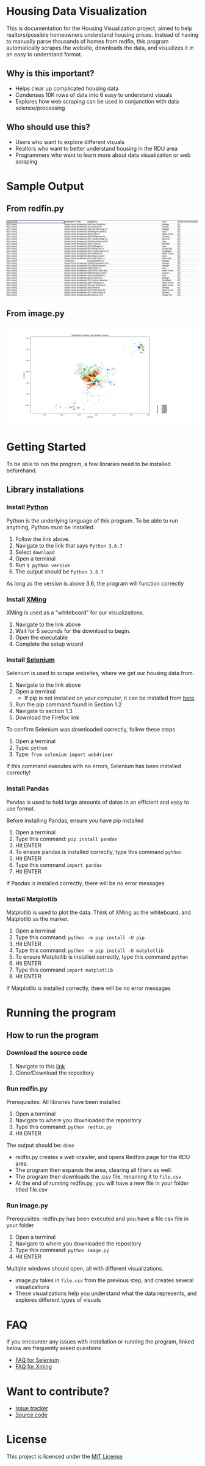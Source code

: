# Housing Data Visualization
This is documentation for the Housing Visualization project, aimed to help realtors/possible homeowners understand housing prices. Instead of having to manually parse thousands of homes from redfin, this program automatically scrapes the website, downloads the data, and visualizes it in an easy to understand format.

## Why is this important?
+ Helps clear up complicated housing data
+ Condenses 10K rows of data into 6 easy to understand visuals
+ Explores how web scraping can be used in conjunction with data science/processing

## Who should use this?
+ Users who want to explore different visuals
+ Realtors who want to better understand housing in the RDU area
+ Programmers who want to learn more about data visualization or web scraping
  
# Sample Output

## From redfin.py
![Image of redfin](/redfins.png)

## From image.py
![Image of redfin](/image.png)

# Getting Started
To be able to run the program, a few libraries need to be installed beforehand.

## Library installations

### Install [Python](https://www.python.org/downloads/release/python-367)
Python is the underlying language of this program. To be able to run anything, Python must be installed.
1. Follow the link above.
2. Navigate to the link that says `Python 3.6.7`
3. Select `download`
4. Open a terminal
5. Run
  `$ python version`
6. The output should be 
   `Python 3.6.7`
   
As long as the version is above 3.6, the program will function correctly

### Install [XMing](https://sourceforge.net/projects/xming/files/Xming/6.9.0.31/Xming-6-9-0-31-setup.exe/download)
XMing is used as a "whiteboard" for our visualizations.
1. Navigate to the link above
2. Wait for 5 seconds for the download to begin.
3. Open the executable
4. Complete the setup wizard

### Install [Selenium](https://selenium-python.readthedocs.io/installation.html)
Selenium is used to scrape websites, where we get our housing data from.
1. Navigate to the link above
2. Open a terminal
    + If pip is not installed on your computer, it can be installed from [here](https://pip.pypa.io/en/stable/installing)
3. Run the pip command found in Section 1.2
4. Navigate to section 1.3
5. Download the Firefox link

To confirm Selenium was downloaded correctly, follow these steps
1. Open a terminal
2. Type: `python`
3. Type: `from selenium import webdriver`

If this command executes with no errors, Selenium has been installed correctly!

### Install Pandas
Pandas is used to hold large amounts of datas in an efficient and easy to use format.

Before installing Pandas, ensure you have pip installed

1. Open a terminal
2. Type this command: `pip install pandas`
3. Hit ENTER
4. To ensure pandas is installed correctly, type this command `python`
5. Hit ENTER
6. Type this command `import pandas`
7. Hit ENTER

If Pandas is installed correctly, there will be no error messages

### Install Matplotlib
Matplotlib is used to plot the data. Think of XMing as the whiteboard, and Matplotlib as the marker.

1. Open a terminal
2. Type this command: `python -m pip install -U pip`
3. Hit ENTER
4. Type this command: `python -m pip install -U matplotlib`
5. To ensure Matplotlib is installed correctly, type this command `python`
6. Hit ENTER
7. Type this command `import matplotlib`
8. Hit ENTER

If Matplotlib is installed correctly, there will be no error messages


# Running the program

## How to run the program

### Download the source code
1. Navigate to this [link](https://github.com/kingan1/Housing-data-Visualization)
2. Clone/Download the repository

### Run redfin.py

Prerequisites: All libraries have been installed

1. Open a terminal
2. Navigate to where you downloaded the repository
3. Type this command: `python redfin.py`
4. Hit ENTER

The output should be: `done`
 + redfin.py creates a web crawler, and opens Redfins page for the RDU area.
 + The program then expands the area, clearing all filters as well.
 + The program then downloads the .csv file, renaming it to `file.csv`
 + At the end of running redfin.py, you will have a new file in your folder titled file.csv

### Run image.py

Prerequisites: redfin.py has been executed and you have a file.csv file in your folder

1. Open a terminal
2. Navigate to where you downloaded the repository
3. Type this command: `python image.py`
4. Hit ENTER

Multiple windows should open, all with different visualizations.
  + image.py takes in `file.csv` from the previous step, and creates several visualizations
  + These visualizations help you understand what the data represents, and explores different types of visuals
  
# FAQ

If you encounter any issues with installation or running the program, linked below are frequently asked questions
+ [FAQ for Selenium](https://www.seleniumhq.org/support/)
+ [FAQ for Xming](http://www.straightrunning.com/XmingNotes/trouble.php)

# Want to contribute?
+ [Issue tracker](https://github.com/kingan1/Housing-data-Visualization/issues)
+ [Source code](https://github.com/kingan1/Housing-data-Visualization)

# License
This project is licensed under the [MIT License](https://choosealicense.com/licenses/mit/)

